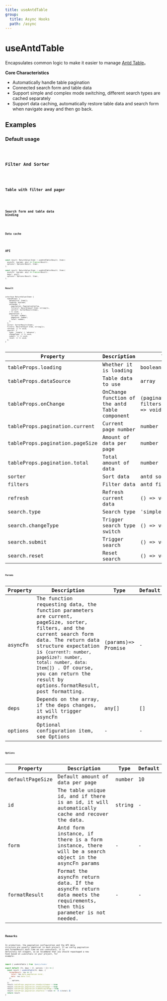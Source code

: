 ```yaml
---
title: useAntdTable
group:
  title: Async Hooks
  path: /async
---
```


# useAntdTable

Encapsulates common logic to make it easier to manage [Antd Table](https://ant.design/components/table/)。

**Core Characteristics**

* Automatically handle table pagination
* Connected search form and table data
* Support simple and complex mode switching, different search types are cached separately
* Support data caching, automatically restore table data and search form when navigate away and then go back.

## Examples

### Default usage

<code src="./demo/demo1.tsx" />

### Filter And Sorter

<code src="./demo/demo2.tsx" />

### Table with filter and pager

<code src="./demo/demo3.tsx" />

### Search form and table data binding

<code src="./demo/demo4.tsx" />

### Data cache

<code src="./demo/demo5.tsx" />

## API

```javascript
const result: ReturnValue<Item> = useAntdTable<Result, Item>(
  asyncFn: (params: any) => Promise<Result>,
  options?: Options<Result, Item>,
);

const result: ReturnValue<Item> = useAntdTable<Result, Item>(
  asyncFn: (params: any) => Promise<Result>,
  deps?: any[],
  options?: Options<Result, Item>,
);
```

### Result

```
interface ReturnValue<Item> {
  tableProps: {
    dataSource: Item[];
    loading: boolean;
    onChange: (
      pagination: PaginationConfig,
      filters?: Record<keyof Item, string[]>,
      sorter?: SorterResult<Item>,
    ) => void;
    pagination: {
      current: number;
      pageSize: number;
      total: number;
    };
  };
  sorter: SorterResult<Item>;
  filters: Record<keyof Item, string[]>;
  refresh: () => void;
  search?: {
    type: 'simple' | 'advance';
    changeType: () => void;
    submit: () => void;
    reset: () => void;
  };
}

```
| Property                       | Description                                   | Type                                  | Default            |
|--------------------------------|-----------------------------------------------|---------------------------------------|--------------------|
| tableProps.loading             | Whether it is loading                         | boolean                               | false              |
| tableProps.dataSource          | Table data to use                             | array                                 | -                  |
| tableProps.onChange            | OnChange function of the antd Table component | (pagination, filters, sorter) => void | -                  |
| tableProps.pagination.current  | Current page number                           | number                                | 1                  |
| tableProps.pagination.pageSize | Amount of data per page                       | number                                | 10                 |
| tableProps.pagination.total    | Total amount of data                          | number                                | 0                  |
| sorter                         | Sort data                                     | antd sorter                           | {}                 |
| filters                        | Filter data                                   | antd filters                          | {}                 |
| refresh                        | Refresh current data                          | () => void                            | -                  |
| search.type                    | Search type                                   | 'simple'\|'advance'                            |'simple' |
| search.changeType              | Trigger search type switch                    | () => void                            | -                  |
| search.submit                  | Trigger search                                | () => void                            | -                  |
| search.reset                   | Reset search                                  | () => void                            | -                  |

### Params

| Property | Description                                                                                                                                                                                                                                                                                                                    | Type               | Default |
|----------|--------------------------------------------------------------------------------------------------------------------------------------------------------------------------------------------------------------------------------------------------------------------------------------------------------------------------------|--------------------|---------|
| asyncFn  | The function requesting data, the function parameters are current, pageSize, sorter, filters, and the current search form data. The return data structure expectation is `{current?: number, pageSize?: number, total: number, data: Item[]}` . Of course, you can return the result by options.formatResult, post formatting. | (params)=> Promise | -       |
| deps     | Depends on the array, if the deps changes, it will trigger asyncFn                                                                                                                                                                                                                                                             | any[]              | []      |
| options  | Optional configuration item, see Options                                                                                                                                                                                                                                                                                       | -                  | -       |

### Options

| Property        | Description                                                                                                           | Type   | Default |
|-----------------|-----------------------------------------------------------------------------------------------------------------------|--------|---------|
| defaultPageSize | Default amount of data per page                                                                                       | number | 10      |
| id              | The table unique id, and if there is an id, it will automatically cache and recover the data.                         | string | -       |
| form            | Antd form instance, if there is a form instance, there will be a search object in the asyncFn params                  | -      | -       |
| formatResult    | Format the asyncFn return data. If the asyncFn return data meets the requirements, then this parameter is not needed. | -      | -       |


## Remarks

In production, the pagination configuration and the API data structure are usually identical in each project. If we config pagination and formatResult each time we use `useAntdTable`, it is definitely not elegant, so we recommend that you should repackaged a new hook based on `useAntdTable` in your project, for example:

```javascript
import { useAntdTable } from '@umijs/hooks'

export default (fn, deps = [], options = {}) => {
  const result = useAntdTable(fn, deps, {
    formatResult: res => ({
      total: res.data.pagination.total,
      data: res.data.list,
    }),
    ...options,
  })
  result.tableProps.pagination.showQuickJumper = true
  result.tableProps.pagination.showSizeChanger = true
  result.tableProps.pagination.hideOnSinglePage = true
  result.tableProps.pagination.showTotal = total => `共 ${total} 条`
  return result
}
```
